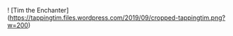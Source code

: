 ! [Tim the Enchanter] (https://tappingtim.files.wordpress.com/2019/09/cropped-tappingtim.png?w=200)
